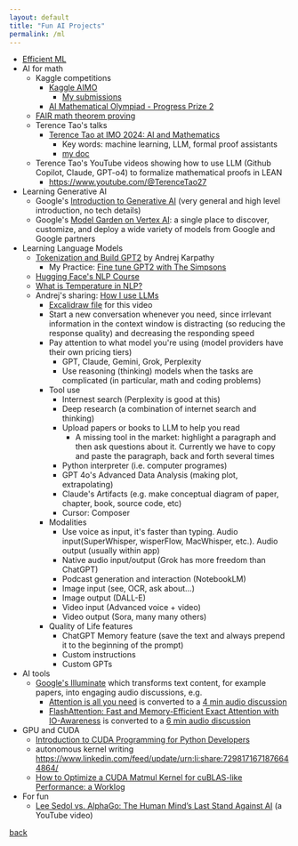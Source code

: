 ```yaml
---
layout: default
title: "Fun AI Projects"
permalink: /ml
---
```


- [Efficient ML](https://github.com/copyrightly/EfficientML)
- AI for math
  - Kaggle competitions
    - [Kaggle AIMO](https://www.kaggle.com/c/ai-mathematical-olympiad-prize/overview)
      - [My submissions](https://www.kaggle.com/competitions/ai-mathematical-olympiad-prize/code?competitionId=73231&sortBy=dateRun&tab=profile&excludeNonAccessedDatasources=false)
    - [AI Mathematical Olympiad - Progress Prize 2](https://www.kaggle.com/competitions/ai-mathematical-olympiad-progress-prize-2)
  - [FAIR math theorem proving](https://ai.meta.com/blog/ai-math-theorem-proving/)
  - Terence Tao's talks
    - [Terence Tao at IMO 2024: AI and Mathematics](https://www.youtube.com/watch?v=e049IoFBnLA&list=WL&index=149)
      - Key words: machine learning, LLM, formal proof assistants
      - [my doc](https://docs.google.com/document/d/1dtXeos8CB3uKaL5LtvQEZCl7uB3Z-2nKZKOLLExQ9_g/edit?tab=t.0#heading=h.m311wxim39az)
  - Terence Tao's YouTube videos showing how to use LLM (Github Copilot, Claude, GPT-o4) to formalize mathematical proofs in LEAN
    - https://www.youtube.com/@TerenceTao27 
- Learning Generative AI
  - Google's [Introduction to Generative AI](https://www.cloudskillsboost.google/course_templates/536) (very general and high level introduction, no tech details)
  - Google's [Model Garden on Vertex AI](https://cloud.google.com/model-garden): a single place to discover, customize, and deploy a wide variety of models from Google and Google partners
- Learning Language Models
  - [Tokenization and Build GPT2](https://github.com/copyrightly/learning-language-model/blob/main/README.md) by Andrej Karpathy
    - My Practice: [Fine tune GPT2 with The Simpsons](https://colab.research.google.com/drive/1R7NnbvjIrl2xgzCB7yuC5-aoN7kmmcTt#scrollTo=zt8t6o5hsPjs)
  - [Hugging Face's NLP Course](https://huggingface.co/learn/nlp-course/chapter0/1?fw=pt)
  - [What is Temperature in NLP?](https://lukesalamone.github.io/posts/what-is-temperature/)
  - Andrej's sharing: [How I use LLMs](https://www.youtube.com/watch?v=EWvNQjAaOHw)
    - [Excalidraw file](https://drive.google.com/file/d/1DN3LU3MbKI00udxoS-W5ckCHq99V0Uqs/view) for this video
    - Start a new conversation whenever you need, since irrlevant information in the context window is distracting (so reducing the response quality) and decreasing the responding speed
    - Pay attention to what model you're using (model providers have their own pricing tiers)
      - GPT, Claude, Gemini, Grok, Perplexity
      - Use reasoning (thinking) models when the tasks are complicated (in particular, math and coding problems)
    - Tool use
      - Internest search (Perplexity is good at this)
      - Deep research (a combination of internet search and thinking)
      - Upload papers or books to LLM to help you read
        - A missing tool in the market: highlight a paragraph and then ask questions about it. Currently we have to copy and paste the paragraph, back and forth several times
      - Python interpreter (i.e. computer programes)
      - GPT 4o's Advanced Data Analysis (making plot, extrapolating)
      - Claude's Artifacts (e.g. make conceptual diagram of paper, chapter, book, source code, etc)
      - Cursor: Composer
    - Modalities
      - Use voice as input, it's faster than typing. Audio input(SuperWhisper, wisperFlow, MacWhisper, etc.). Audio output (usually within app)
      - Native audio input/output (Grok has more freedom than ChatGPT)
      - Podcast generation and interaction (NotebookLM)
      - Image input (see, OCR, ask about...)
      - Image output (DALL-E)
      - Video input (Advanced voice + video)
      - Video output (Sora, many many others)
    - Quality of Life features
      - ChatGPT Memory feature (save the text and always prepend it to the beginning of the prompt)
      - Custom instructions
      - Custom GPTs
- AI tools
  - [Google's Illuminate](https://illuminate.google.com/home?pli=1) which transforms text content, for example papers, into engaging audio discussions, e.g.
    - [Attention is all you need](https://arxiv.org/pdf/1706.03762) is converted to a [4 min audio discussion](https://illuminate.google.com/home?play=SKUdNc_PPLL8)
    - [FlashAttention: Fast and Memory-Efficient Exact Attention with IO-Awareness](https://arxiv.org/pdf/2205.14135) is converted to a [6 min audio discussion](https://illuminate.google.com/library?play=qSuKlE1_qZxX1)
- GPU and CUDA
  - [Introduction to CUDA Programming for Python Developers](https://www.pyspur.dev/blog/introduction_cuda_programming)
  - autonomous kernel writing https://www.linkedin.com/feed/update/urn:li:share:7298171671876644864/
  - [How to Optimize a CUDA Matmul Kernel for cuBLAS-like Performance: a Worklog](https://siboehm.com/articles/22/CUDA-MMM)
- For fun
  - [Lee Sedol vs. AlphaGo: The Human Mind’s Last Stand Against AI](https://www.youtube.com/watch?v=NxaYBKqrsew) (a YouTube video)

[back](./)
